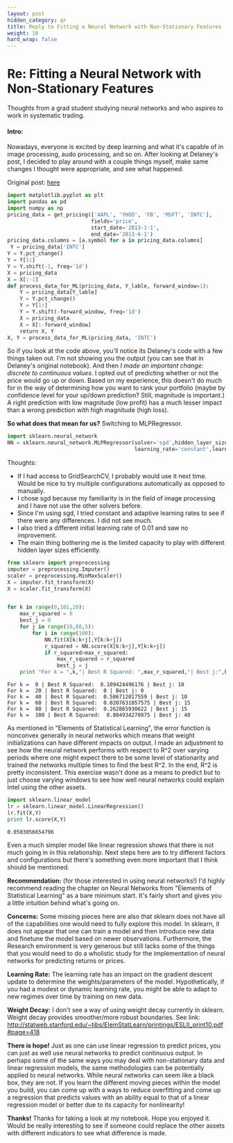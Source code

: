 ```yaml
---
layout: post
hidden_category: qr
title: Reply to Fitting a Neural Network with Non-Stationary Features
weight: 10
hard_wrap: false
---
```


# Re: Fitting a Neural Network with Non-Stationary Features

Thoughts from a grad student studying neural networks and who aspires to work in systematic trading.

#### Intro:

Nowadays, everyone is excited by deep learning and what it's capable of in image processing, audo processing, and so on. After looking at Delaney's post, I decided to play around with a couple things myself, make same changes I thought were appropriate, and see what happened. 

Original post: [here](https://www.quantopian.com/posts/london-meetup-machine-learning-and-non-stationarity)

```Python
import matplotlib.pyplot as plt
import pandas as pd
import numpy as np
pricing_data = get_pricing(['AAPL', 'YHOO', 'FB', 'MSFT', 'INTC'], 
                           fields='price', 
                           start_date='2013-1-1', 
                           end_date='2013-6-1')
pricing_data.columns = [a.symbol for a in pricing_data.columns]
 Y = pricing_data['INTC']
Y = Y.pct_change()
Y = Y[1:]
Y = Y.shift(-1, freq='1d')
X = pricing_data
X = X[:-1]
def process_data_for_ML(pricing_data, Y_lable, forward_window=1):
    Y = pricing_data[Y_lable]
    Y = Y.pct_change()
    Y = Y[1:]
    Y = Y.shift(-forward_window, freq='1d')
    X = pricing_data
    X = X[:-forward_window]
    return X, Y
X, Y = process_data_for_ML(pricing_data, 'INTC')
```

So if you look at the code above, you'll notice its Delaney's code with a few things taken out. I'm not showing you the output (you can see that in Delaney's original notebook). And then *I made an important change: discrete to continuous values*. I opted out of predicting whether or not the price would go up or down. Based on my experience, this doesn't do much for in the way of determining how you want to rank your portfolio (maybe by confidence level for your up/down prediction? Still, magnitude is important.) A right prediction with low magnitude (low profit) has a much lesser impact than a wrong prediction with high magnitude (high loss).

**So what does that mean for us?** Switching to MLPRegressor.

```Python
import sklearn.neural_network
NN = sklearn.neural_network.MLPRegressor(solver='sgd',hidden_layer_sizes = (10,5),
                                         learning_rate='constant',learning_rate_init=0.001)
```

Thoughts:
* If I had access to GridSearchCV, I probably would use it next time. Would be nice to try multiple configurations automatically as opposed to manually.
* I chose sgd because my familiarity is in the field of image processing and I have not use the other solvers before.
* Since I'm using sgd, I tried constant and adaptive learning rates to see if there were any differences. I did not see much.
* I also tried a different initial learning rate of 0.01 and saw no improvement.
* The main thing bothering me is the limited capacity to play with different hidden layer sizes efficiently.

```Python
from sklearn import preprocessing
imputer = preprocessing.Imputer()
scaler = preprocessing.MinMaxScaler()
X = imputer.fit_transform(X)
X = scaler.fit_transform(X)


for k in range(0,101,20):
    max_r_squared = 0
    best_j = 0
    for j in range(10,80,5):
        for i in range(100):
            NN.fit(X[k:k+j],Y[k:k+j])
            r_squared = NN.score(X[k:k+j],Y[k:k+j])
            if r_squared>max_r_squared:
                max_r_squared = r_squared
                best_j = j
    print "For k = ",k,"| Best R Squared: ",max_r_squared,"| Best j:",best_j
```

    For k =  0 | Best R Squared:  0.109424496176 | Best j: 10
    For k =  20 | Best R Squared:  0 | Best j: 0
    For k =  40 | Best R Squared:  0.586712017559 | Best j: 10
    For k =  60 | Best R Squared:  0.0207631057575 | Best j: 15
    For k =  80 | Best R Squared:  0.262865930622 | Best j: 15
    For k =  100 | Best R Squared:  0.804934270975 | Best j: 40


As mentioned in "Elements of Statistical Learning", the error function is nonconvex generally in neural networks which means that weight initializations can have different impacts on output. I made an adjustment to see how the neural network performs with respect to R^2 over varying periods where one might expect there to be some level of stationarity and trained the networks multiple times to find the best R^2. In the end, R^2 is pretty inconsistent. This exercise wasn't done as a means to predict but to just choose varying windows to see how well neural networks could explain Intel using the other assets.

```Python
import sklearn.linear_model
lr = sklearn.linear_model.LinearRegression()
lr.fit(X,Y)
print lr.score(X,Y)
```

    0.0503056654796


Even a much simpler model like linear regression shows that there is not much going in in this relationship. Next steps here are to try different factors and configurations but there's something even more important that I think should be mentioned.


**Recommendation:** (for those interested in using neural networks!)
I'd highly recommend reading the chapter on Neural Networks from "Elements of Statistical Learning" as a bare minimum start. It's fairly short and gives you a little intuition behind what's going on. 

**Concerns:**
Some missing pieces here are also that sklearn does not have all of the capabilities one would need to fully explore this model. In sklearn, it does not appear that one can train a model and then introduce new data and finetune the model based on newer observations. Furthermore, the Research environment is very generous but still lacks some of the things that you would need to do a wholistic study for the implementation of neural networks for predicting returns or prices. 

**Learning Rate:**
The learning rate has an impact on the gradient descent update to determine the weights/parameters of the model. Hypothetically, if you had a modest or dynamic learning rate, you might be able to adapt to new regimes over time by training on new data.

**Weight Decay:**
I don't see a way of using weight decay currently in sklearn. Weight decay provides smoother/more robust boundaries. See link: http://statweb.stanford.edu/~tibs/ElemStatLearn/printings/ESLII_print10.pdf#page=418

**There is hope!**
Just as one can use linear regression to predict prices, you can just as well use neural networks to predict continuous output. In perhaps some of the same ways you may deal with non-stationary data and linear regression models, the same methodologies can be potentially applied to neural networks. While neural networks can seem like a black box, they are not. If you learn the different moving pieces within the model you build, you can come up with a ways to reduce overfitting and come up a regression that predicts values with an ability equal to that of a linear regression model or better due to its capacity for nonlinearity!

**Thanks!**
Thanks for taking a look at my notebook. Hope you enjoyed it. Would be really interesting to see if someone could replace the other assets with different indicators to see what difference is made.
